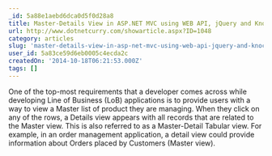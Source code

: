 ```yaml
---
_id: 5a88e1aebd6dca0d5f0d28a8
title: Master-Details View in ASP.NET MVC using WEB API, jQuery and Knockout.js 
url: http://www.dotnetcurry.com/showarticle.aspx?ID=1048
category: articles
slug: 'master-details-view-in-asp-net-mvc-using-web-api-jquery-and-knockout-js'
user_id: 5a83ce59d6eb0005c4ecda2c
createdOn: '2014-10-18T06:21:53.000Z'
tags: []
---
```


One of the top-most requirements that a developer comes across while developing Line of Business (LoB) applications is to provide users with a way to view a Master list of product they are managing. When they click on any of the rows, a Details view appears with all records that are related to the Master view. This is also referred to as a Master-Detail Tabular view. For example, in an order management application, a detail view could provide information about Orders placed by Customers (Master view).
